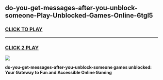 
## do-you-get-messages-after-you-unblock-someone-Play-Unblocked-Games-Online-6tgl5
<h3>
<a href="https://premium76.site?title=do-you-get-messages-after-you-unblock-someone&ref=25A">CLICK TO PLAY</a></h3>
<hr>

<h3>
<a href="https://premium76.site?title=do-you-get-messages-after-you-unblock-someone&ref=25A">CLICK 2 PLAY</a>
  
</h3>

<a href="https://premium76.site?title=do-you-get-messages-after-you-unblock-someone&ref=25A"><img src="https://clearcache.store/games.png"></a>


**do-you-get-messages-after-you-unblock-someone games unblocked: Your Gateway to Fun and Accessible Online Gaming**

